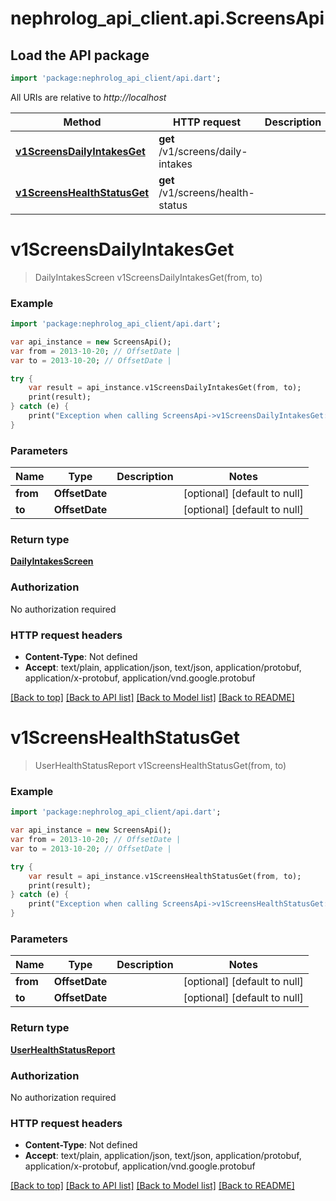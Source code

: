 # nephrolog_api_client.api.ScreensApi

## Load the API package
```dart
import 'package:nephrolog_api_client/api.dart';
```

All URIs are relative to *http://localhost*

Method | HTTP request | Description
------------- | ------------- | -------------
[**v1ScreensDailyIntakesGet**](ScreensApi.md#v1ScreensDailyIntakesGet) | **get** /v1/screens/daily-intakes | 
[**v1ScreensHealthStatusGet**](ScreensApi.md#v1ScreensHealthStatusGet) | **get** /v1/screens/health-status | 


# **v1ScreensDailyIntakesGet**
> DailyIntakesScreen v1ScreensDailyIntakesGet(from, to)



### Example 
```dart
import 'package:nephrolog_api_client/api.dart';

var api_instance = new ScreensApi();
var from = 2013-10-20; // OffsetDate | 
var to = 2013-10-20; // OffsetDate | 

try { 
    var result = api_instance.v1ScreensDailyIntakesGet(from, to);
    print(result);
} catch (e) {
    print("Exception when calling ScreensApi->v1ScreensDailyIntakesGet: $e\n");
}
```

### Parameters

Name | Type | Description  | Notes
------------- | ------------- | ------------- | -------------
 **from** | **OffsetDate**|  | [optional] [default to null]
 **to** | **OffsetDate**|  | [optional] [default to null]

### Return type

[**DailyIntakesScreen**](DailyIntakesScreen.md)

### Authorization

No authorization required

### HTTP request headers

 - **Content-Type**: Not defined
 - **Accept**: text/plain, application/json, text/json, application/protobuf, application/x-protobuf, application/vnd.google.protobuf

[[Back to top]](#) [[Back to API list]](../README.md#documentation-for-api-endpoints) [[Back to Model list]](../README.md#documentation-for-models) [[Back to README]](../README.md)

# **v1ScreensHealthStatusGet**
> UserHealthStatusReport v1ScreensHealthStatusGet(from, to)



### Example 
```dart
import 'package:nephrolog_api_client/api.dart';

var api_instance = new ScreensApi();
var from = 2013-10-20; // OffsetDate | 
var to = 2013-10-20; // OffsetDate | 

try { 
    var result = api_instance.v1ScreensHealthStatusGet(from, to);
    print(result);
} catch (e) {
    print("Exception when calling ScreensApi->v1ScreensHealthStatusGet: $e\n");
}
```

### Parameters

Name | Type | Description  | Notes
------------- | ------------- | ------------- | -------------
 **from** | **OffsetDate**|  | [optional] [default to null]
 **to** | **OffsetDate**|  | [optional] [default to null]

### Return type

[**UserHealthStatusReport**](UserHealthStatusReport.md)

### Authorization

No authorization required

### HTTP request headers

 - **Content-Type**: Not defined
 - **Accept**: text/plain, application/json, text/json, application/protobuf, application/x-protobuf, application/vnd.google.protobuf

[[Back to top]](#) [[Back to API list]](../README.md#documentation-for-api-endpoints) [[Back to Model list]](../README.md#documentation-for-models) [[Back to README]](../README.md)

